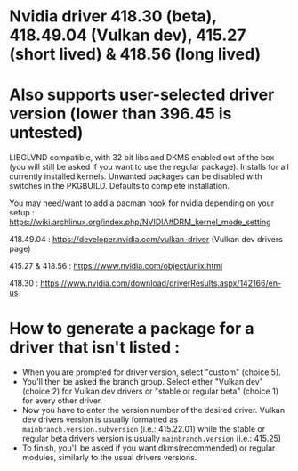 # Nvidia driver 418.30 (beta), 418.49.04 (Vulkan dev), 415.27 (short lived) & 418.56 (long lived)
# Also supports user-selected driver version (lower than 396.45 is untested)

LIBGLVND compatible, with 32 bit libs and DKMS enabled out of the box (you will still be asked if you want to use the regular package). Installs for all currently installed kernels.
Unwanted packages can be disabled with switches in the PKGBUILD. Defaults to complete installation.

You may need/want to add a pacman hook for nvidia depending on your setup : https://wiki.archlinux.org/index.php/NVIDIA#DRM_kernel_mode_setting

418.49.04 : https://developer.nvidia.com/vulkan-driver (Vulkan dev drivers page)

415.27 & 418.56 : https://www.nvidia.com/object/unix.html

418.30 : https://www.nvidia.com/download/driverResults.aspx/142166/en-us


# How to generate a package for a driver that isn't listed :

- When you are prompted for driver version, select "custom" (choice 5).
- You'll then be asked the branch group. Select either "Vulkan dev" (choice 2) for Vulkan dev drivers or "stable or regular beta" (choice 1) for every other driver.
- Now you have to enter the version number of the desired driver. Vulkan dev drivers version is usually formatted as `mainbranch.version.subversion` (i.e.: 415.22.01) while the stable or regular beta drivers version is usually `mainbranch.version` (i.e.: 415.25)
- To finish, you'll be asked if you want dkms(recommended) or regular modules, similarly to the usual drivers versions.
